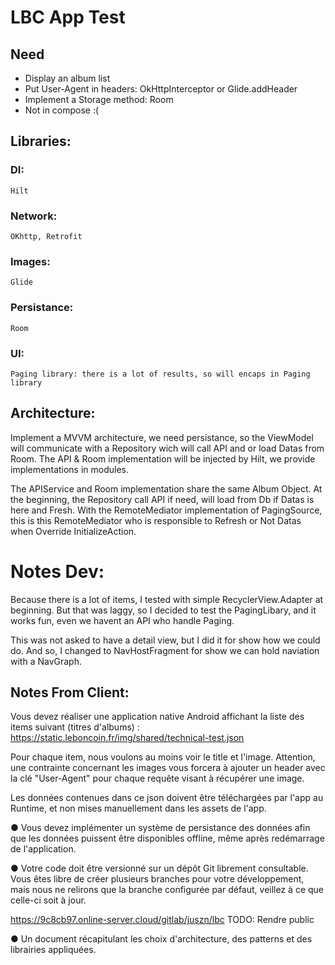 # LBC App Test
## Need
- Display an album list
- Put User-Agent in headers: OkHttpInterceptor or Glide.addHeader
- Implement a Storage method: Room
- Not in compose :(

## Libraries:
### DI:
    Hilt
### Network:
    OKhttp, Retrofit
### Images:
    Glide
### Persistance:
    Room

### UI:
    Paging library: there is a lot of results, so will encaps in Paging library

## Architecture:
Implement a MVVM architecture, we need persistance, so the ViewModel will communicate with a Repository wich will call API and or load Datas from Room. 
The API & Room implementation will be injected by Hilt, we provide implementations in modules.

The APIService and Room implementation share the same Album Object.
At the beginning, the Repository call API if need, will load from Db if Datas is here and Fresh. 
With the RemoteMediator implementation of PagingSource, this is this RemoteMediator who is responsible to Refresh or Not Datas when Override InitializeAction.  

# Notes Dev: 
Because there is a lot of items, I tested with simple RecyclerView.Adapter at beginning. 
But that was laggy, so I decided to test the PagingLibary, and it works fun, even we havent an API who handle Paging.

This was not asked to have a detail view, but I did it for show how we could do. And so, I changed to NavHostFragment for show we can hold naviation with a NavGraph.



## Notes From  Client:
Vous devez réaliser une application native Android affichant la liste des items suivant (titres
d'albums) : https://static.leboncoin.fr/img/shared/technical-test.json

Pour chaque item, nous voulons au moins voir le title et l'image. Attention, une contrainte
concernant les images vous forcera à ajouter un header avec la clé "User-Agent" pour chaque
requête visant à récupérer une image.

Les données contenues dans ce json doivent être téléchargées par l'app au Runtime, et non
mises manuellement dans les assets de l'app.

● Vous devez implémenter un système de persistance des données afin que les données
puissent être disponibles offline, même après redémarrage de l'application.

● Votre code doit être versionné sur un dépôt Git librement consultable. Vous êtes libre de
créer plusieurs branches pour votre développement, mais nous ne relirons que la branche
configurée par défaut, veillez à ce que celle-ci soit à jour.

https://9c8cb97.online-server.cloud/gitlab/juszn/lbc
TODO: Rendre public

● Un document récapitulant les choix d'architecture, des patterns et des librairies
appliquées.


